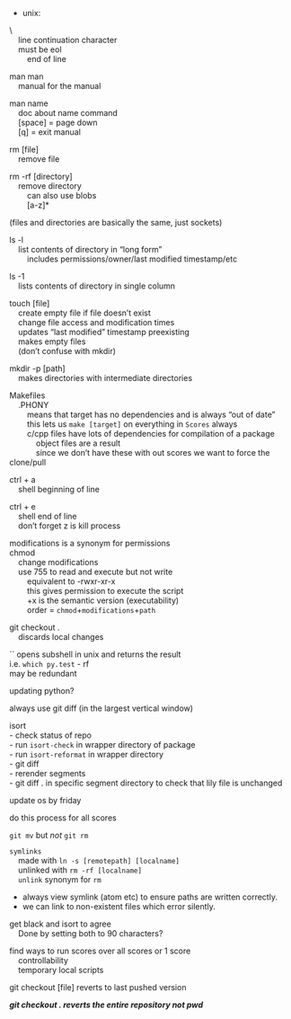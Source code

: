 - unix: <br />

\ <br />
&nbsp;&nbsp;&nbsp;&nbsp;line continuation character <br />
&nbsp;&nbsp;&nbsp;&nbsp;must be eol <br />
&nbsp;&nbsp;&nbsp;&nbsp;&nbsp;&nbsp;&nbsp;&nbsp;end of line <br />

man man <br />
&nbsp;&nbsp;&nbsp;&nbsp;manual for the manual <br />

man name <br />
&nbsp;&nbsp;&nbsp;&nbsp;doc about name command <br />
&nbsp;&nbsp;&nbsp;&nbsp;[space] = page down <br />
&nbsp;&nbsp;&nbsp;&nbsp;[q] = exit manual <br />

rm [file] <br />
&nbsp;&nbsp;&nbsp;&nbsp;remove file <br />

rm -rf [directory] <br />
&nbsp;&nbsp;&nbsp;&nbsp;remove directory <br />
&nbsp;&nbsp;&nbsp;&nbsp;&nbsp;&nbsp;&nbsp;&nbsp;can also use blobs <br />
&nbsp;&nbsp;&nbsp;&nbsp;&nbsp;&nbsp;&nbsp;&nbsp;[a-z]* <br />

(files and directories are basically the same, just sockets) <br />

ls -l <br />
&nbsp;&nbsp;&nbsp;&nbsp;list contents of directory in “long form” <br />
&nbsp;&nbsp;&nbsp;&nbsp;&nbsp;&nbsp;&nbsp;&nbsp;includes permissions/owner/last modified timestamp/etc <br />

ls -1 <br />
&nbsp;&nbsp;&nbsp;&nbsp;lists contents of directory in single column <br />

touch [file] <br />
&nbsp;&nbsp;&nbsp;&nbsp;create empty file if file doesn’t exist <br />
&nbsp;&nbsp;&nbsp;&nbsp;change file access and modification times <br />
&nbsp;&nbsp;&nbsp;&nbsp;updates “last modified” timestamp preexisting <br />
&nbsp;&nbsp;&nbsp;&nbsp;makes empty files <br />
&nbsp;&nbsp;&nbsp;&nbsp;(don’t confuse with mkdir) <br />

mkdir -p [path] <br />
&nbsp;&nbsp;&nbsp;&nbsp;makes directories with intermediate directories <br />

Makefiles <br />
&nbsp;&nbsp;&nbsp;&nbsp;.PHONY <br />
&nbsp;&nbsp;&nbsp;&nbsp;&nbsp;&nbsp;&nbsp;&nbsp;means that target has no dependencies and is always “out of date” <br />
&nbsp;&nbsp;&nbsp;&nbsp;&nbsp;&nbsp;&nbsp;&nbsp;this lets us `make [target]` on everything in `Scores` always <br />
&nbsp;&nbsp;&nbsp;&nbsp;&nbsp;&nbsp;&nbsp;&nbsp;c/cpp files have lots of dependencies for compilation of a package <br />
&nbsp;&nbsp;&nbsp;&nbsp;&nbsp;&nbsp;&nbsp;&nbsp;&nbsp;&nbsp;&nbsp;&nbsp;object files are a result <br />
&nbsp;&nbsp;&nbsp;&nbsp;&nbsp;&nbsp;&nbsp;&nbsp;&nbsp;&nbsp;&nbsp;&nbsp;since we don’t have these with out scores we want to force the clone/pull <br />

ctrl + a <br />
&nbsp;&nbsp;&nbsp;&nbsp;shell beginning of line <br />

ctrl + e <br />
&nbsp;&nbsp;&nbsp;&nbsp;shell end of line <br />
&nbsp;&nbsp;&nbsp;&nbsp;don’t forget z is kill process <br />

modifications is a synonym for permissions <br />
chmod <br />
&nbsp;&nbsp;&nbsp;&nbsp;change modifications <br />
&nbsp;&nbsp;&nbsp;&nbsp;use 755 to read and execute but not write <br />
&nbsp;&nbsp;&nbsp;&nbsp;&nbsp;&nbsp;&nbsp;&nbsp;equivalent to -rwxr-xr-x <br />
&nbsp;&nbsp;&nbsp;&nbsp;&nbsp;&nbsp;&nbsp;&nbsp;this gives permission to execute the script <br />
&nbsp;&nbsp;&nbsp;&nbsp;&nbsp;&nbsp;&nbsp;&nbsp;+x is the semantic version (executability) <br />
&nbsp;&nbsp;&nbsp;&nbsp;&nbsp;&nbsp;&nbsp;&nbsp;order = `chmod`+`modifications`+`path` <br />

git checkout . <br />
&nbsp;&nbsp;&nbsp;&nbsp;discards local changes <br />


\`\` opens subshell in unix and returns the result <br />
	i.e. `which py.test` - rf <br />
		may be redundant <br />

updating python? <br />

always use git diff (in the largest vertical window) <br />

isort <br />
	- check status of repo <br />
	- run `isort-check` in wrapper directory of package <br />
	- run `isort-reformat` in wrapper directory <br />
	- git diff <br />
	- rerender segments <br />
	- git diff . in specific segment directory  to check that lily file is unchanged <br />

update os by friday <br />

do this process for all scores <br />

`git mv` but *not* `git rm` <br />

`symlinks` <br />
&nbsp;&nbsp;&nbsp;&nbsp;made with `ln -s [remotepath] [localname]` <br />
&nbsp;&nbsp;&nbsp;&nbsp;unlinked with `rm -rf [localname]` <br />
&nbsp;&nbsp;&nbsp;&nbsp;`unlink` synonym for `rm` <br />
* always view symlink (atom etc) to ensure paths are written correctly.
* we can link to non-existent files which error silently.

get black and isort to agree <br />
&nbsp;&nbsp;&nbsp;&nbsp;Done by setting both to 90 characters? <br />

find ways to run scores over all scores or 1 score <br />
&nbsp;&nbsp;&nbsp;&nbsp;controllability <br />
&nbsp;&nbsp;&nbsp;&nbsp;temporary local scripts <br />

git checkout [file]
	reverts to last pushed version

***git checkout . reverts the entire repository not pwd***
